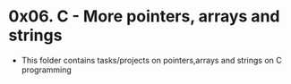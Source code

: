# 0x06. C - More pointers, arrays and strings
- This folder contains tasks/projects on pointers,arrays and strings on C programming

